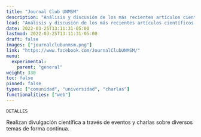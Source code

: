 ```yaml
---
title: "Journal Club UNMSM"
description: "Análisis y discusión de los más recientes artículos científicos en los más destacados campos de carreras STEM."
lead: "Análisis y discusión de los más recientes artículos científicos en los más destacados campos de carreras STEM."
date: 2022-03-25T13:11:31-05:00
lastmod: 2022-03-25T13:11:31-05:00
draft: false
images: ["journalclubunmsm.png"]
link: "https://www.facebook.com/JournalClubUNMSM/"
menu:
  experimental:
    parent: "general"
weight: 330
toc: false
pinned: false
types: ["comunidad", "universidad", "charlas"]
functionalities: ["web"]
---
```


```text
DETALLES
```

Realizan divulgación científica a través de eventos y charlas sobre diversos temas de forma continua.
